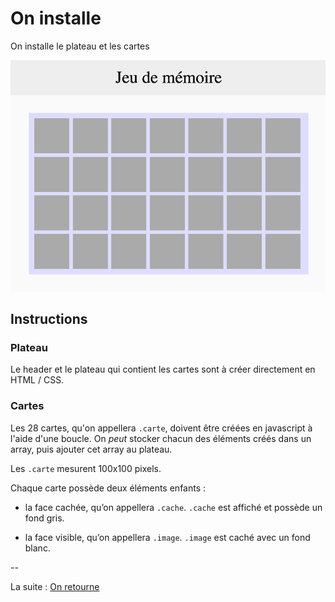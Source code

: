 # On installe

On installe le plateau et les cartes

![setup](images/setup.png)

## Instructions

### Plateau

Le header et le plateau qui contient les cartes sont à créer directement en HTML / CSS.

### Cartes

Les 28 cartes, qu'on appellera `.carte`, doivent être créées en javascript à l'aide d'une boucle.
On *peut* stocker chacun des éléments créés dans un array, puis ajouter cet array au plateau.

Les `.carte` mesurent 100x100 pixels.

Chaque carte possède deux éléments enfants :
* la face cachée, qu’on appellera `.cache`.
`.cache` est affiché et possède un fond gris.

* la face visible, qu’on appellera `.image`.
`.image` est caché avec un fond blanc.

--

La suite : [On retourne](2_on-retourne.md)
